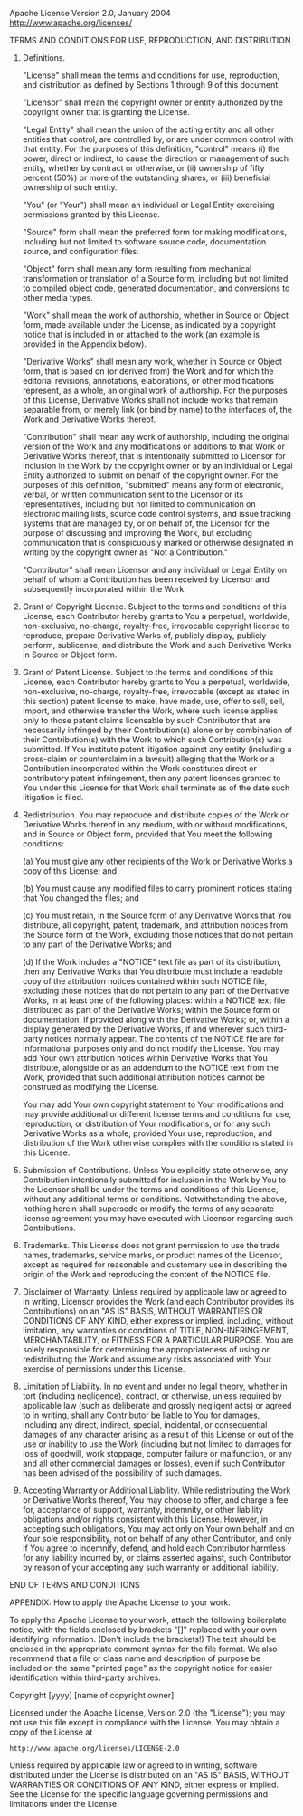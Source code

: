 Apache License
Version 2.0, January 2004
http://www.apache.org/licenses/

TERMS AND CONDITIONS FOR USE, REPRODUCTION, AND DISTRIBUTION

1. Definitions.

   "License" shall mean the terms and conditions for use, reproduction, 
   and distribution as defined by Sections 1 through 9 of this document.

   "Licensor" shall mean the copyright owner or entity authorized by 
   the copyright owner that is granting the License.

   "Legal Entity" shall mean the union of the acting entity and all 
   other entities that control, are controlled by, or are under common 
   control with that entity. For the purposes of this definition, 
   "control" means (i) the power, direct or indirect, to cause the 
   direction or management of such entity, whether by contract or 
   otherwise, or (ii) ownership of fifty percent (50%) or more of the 
   outstanding shares, or (iii) beneficial ownership of such entity.

   "You" (or "Your") shall mean an individual or Legal Entity 
   exercising permissions granted by this License.

   "Source" form shall mean the preferred form for making modifications, 
   including but not limited to software source code, documentation 
   source, and configuration files.

   "Object" form shall mean any form resulting from mechanical 
   transformation or translation of a Source form, including but 
   not limited to compiled object code, generated documentation, 
   and conversions to other media types.

   "Work" shall mean the work of authorship, whether in Source or 
   Object form, made available under the License, as indicated by a 
   copyright notice that is included in or attached to the work 
   (an example is provided in the Appendix below).

   "Derivative Works" shall mean any work, whether in Source or Object 
   form, that is based on (or derived from) the Work and for which the 
   editorial revisions, annotations, elaborations, or other modifications 
   represent, as a whole, an original work of authorship. For the purposes 
   of this License, Derivative Works shall not include works that remain 
   separable from, or merely link (or bind by name) to the interfaces of, 
   the Work and Derivative Works thereof.

   "Contribution" shall mean any work of authorship, including 
   the original version of the Work and any modifications or additions 
   to that Work or Derivative Works thereof, that is intentionally 
   submitted to Licensor for inclusion in the Work by the copyright owner 
   or by an individual or Legal Entity authorized to submit on behalf of 
   the copyright owner. For the purposes of this definition, "submitted" 
   means any form of electronic, verbal, or written communication sent 
   to the Licensor or its representatives, including but not limited to 
   communication on electronic mailing lists, source code control systems, 
   and issue tracking systems that are managed by, or on behalf of, the 
   Licensor for the purpose of discussing and improving the Work, but 
   excluding communication that is conspicuously marked or otherwise 
   designated in writing by the copyright owner as "Not a Contribution."

   "Contributor" shall mean Licensor and any individual or Legal Entity 
   on behalf of whom a Contribution has been received by Licensor and 
   subsequently incorporated within the Work.

2. Grant of Copyright License. Subject to the terms and conditions of 
   this License, each Contributor hereby grants to You a perpetual, 
   worldwide, non-exclusive, no-charge, royalty-free, irrevocable 
   copyright license to reproduce, prepare Derivative Works of, 
   publicly display, publicly perform, sublicense, and distribute the 
   Work and such Derivative Works in Source or Object form.

3. Grant of Patent License. Subject to the terms and conditions of 
   this License, each Contributor hereby grants to You a perpetual, 
   worldwide, non-exclusive, no-charge, royalty-free, irrevocable 
   (except as stated in this section) patent license to make, have made, 
   use, offer to sell, sell, import, and otherwise transfer the Work, 
   where such license applies only to those patent claims licensable 
   by such Contributor that are necessarily infringed by their 
   Contribution(s) alone or by combination of their Contribution(s) 
   with the Work to which such Contribution(s) was submitted. If You 
   institute patent litigation against any entity (including a 
   cross-claim or counterclaim in a lawsuit) alleging that the Work 
   or a Contribution incorporated within the Work constitutes direct 
   or contributory patent infringement, then any patent licenses 
   granted to You under this License for that Work shall terminate 
   as of the date such litigation is filed.

4. Redistribution. You may reproduce and distribute copies of the 
   Work or Derivative Works thereof in any medium, with or without 
   modifications, and in Source or Object form, provided that You 
   meet the following conditions:

   (a) You must give any other recipients of the Work or 
       Derivative Works a copy of this License; and

   (b) You must cause any modified files to carry prominent notices 
       stating that You changed the files; and

   (c) You must retain, in the Source form of any Derivative Works 
       that You distribute, all copyright, patent, trademark, and 
       attribution notices from the Source form of the Work, 
       excluding those notices that do not pertain to any part of 
       the Derivative Works; and

   (d) If the Work includes a "NOTICE" text file as part of its 
       distribution, then any Derivative Works that You distribute must 
       include a readable copy of the attribution notices contained 
       within such NOTICE file, excluding those notices that do not 
       pertain to any part of the Derivative Works, in at least one 
       of the following places: within a NOTICE text file distributed 
       as part of the Derivative Works; within the Source form or 
       documentation, if provided along with the Derivative Works; or, 
       within a display generated by the Derivative Works, if and 
       wherever such third-party notices normally appear. The contents 
       of the NOTICE file are for informational purposes only and 
       do not modify the License. You may add Your own attribution 
       notices within Derivative Works that You distribute, alongside 
       or as an addendum to the NOTICE text from the Work, provided 
       that such additional attribution notices cannot be construed 
       as modifying the License.

   You may add Your own copyright statement to Your modifications and 
   may provide additional or different license terms and conditions 
   for use, reproduction, or distribution of Your modifications, or 
   for any such Derivative Works as a whole, provided Your use, 
   reproduction, and distribution of the Work otherwise complies with 
   the conditions stated in this License.

5. Submission of Contributions. Unless You explicitly state otherwise, 
   any Contribution intentionally submitted for inclusion in the Work 
   by You to the Licensor shall be under the terms and conditions of 
   this License, without any additional terms or conditions. 
   Notwithstanding the above, nothing herein shall supersede or modify 
   the terms of any separate license agreement you may have executed 
   with Licensor regarding such Contributions.

6. Trademarks. This License does not grant permission to use the trade 
   names, trademarks, service marks, or product names of the Licensor, 
   except as required for reasonable and customary use in describing the 
   origin of the Work and reproducing the content of the NOTICE file.

7. Disclaimer of Warranty. Unless required by applicable law or 
   agreed to in writing, Licensor provides the Work (and each 
   Contributor provides its Contributions) on an "AS IS" BASIS, 
   WITHOUT WARRANTIES OR CONDITIONS OF ANY KIND, either express or 
   implied, including, without limitation, any warranties or conditions 
   of TITLE, NON-INFRINGEMENT, MERCHANTABILITY, or FITNESS FOR A 
   PARTICULAR PURPOSE. You are solely responsible for determining the 
   appropriateness of using or redistributing the Work and assume any 
   risks associated with Your exercise of permissions under this License.

8. Limitation of Liability. In no event and under no legal theory, 
   whether in tort (including negligence), contract, or otherwise, 
   unless required by applicable law (such as deliberate and grossly 
   negligent acts) or agreed to in writing, shall any Contributor be 
   liable to You for damages, including any direct, indirect, special, 
   incidental, or consequential damages of any character arising as a 
   result of this License or out of the use or inability to use the 
   Work (including but not limited to damages for loss of goodwill, 
   work stoppage, computer failure or malfunction, or any and all 
   other commercial damages or losses), even if such Contributor 
   has been advised of the possibility of such damages.

9. Accepting Warranty or Additional Liability. While redistributing 
   the Work or Derivative Works thereof, You may choose to offer, 
   and charge a fee for, acceptance of support, warranty, indemnity, 
   or other liability obligations and/or rights consistent with this 
   License. However, in accepting such obligations, You may act only 
   on Your own behalf and on Your sole responsibility, not on behalf 
   of any other Contributor, and only if You agree to indemnify, 
   defend, and hold each Contributor harmless for any liability 
   incurred by, or claims asserted against, such Contributor by reason 
   of your accepting any such warranty or additional liability.

END OF TERMS AND CONDITIONS

APPENDIX: How to apply the Apache License to your work.

   To apply the Apache License to your work, attach the following 
   boilerplate notice, with the fields enclosed by brackets "[]" 
   replaced with your own identifying information. (Don't include 
   the brackets!)  The text should be enclosed in the appropriate 
   comment syntax for the file format. We also recommend that a 
   file or class name and description of purpose be included on the 
   same "printed page" as the copyright notice for easier 
   identification within third-party archives.

Copyright [yyyy] [name of copyright owner]

Licensed under the Apache License, Version 2.0 (the "License");
you may not use this file except in compliance with the License.
You may obtain a copy of the License at

    http://www.apache.org/licenses/LICENSE-2.0

Unless required by applicable law or agreed to in writing, software
distributed under the License is distributed on an "AS IS" BASIS,
WITHOUT WARRANTIES OR CONDITIONS OF ANY KIND, either express or implied.
See the License for the specific language governing permissions and
limitations under the License.